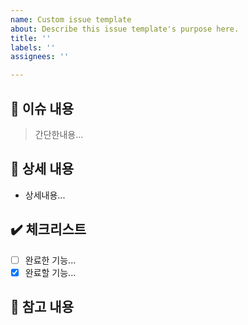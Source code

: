 ```yaml
---
name: Custom issue template
about: Describe this issue template's purpose here.
title: ''
labels: ''
assignees: ''

---
```


## :loudspeaker: 이슈 내용
> 간단한내용...
## :page_with_curl: 상세 내용
- 상세내용...
## :heavy_check_mark: 체크리스트
- [ ] 완료한 기능...
- [x] 완료할 기능...
## :round_pushpin: 참고 내용
